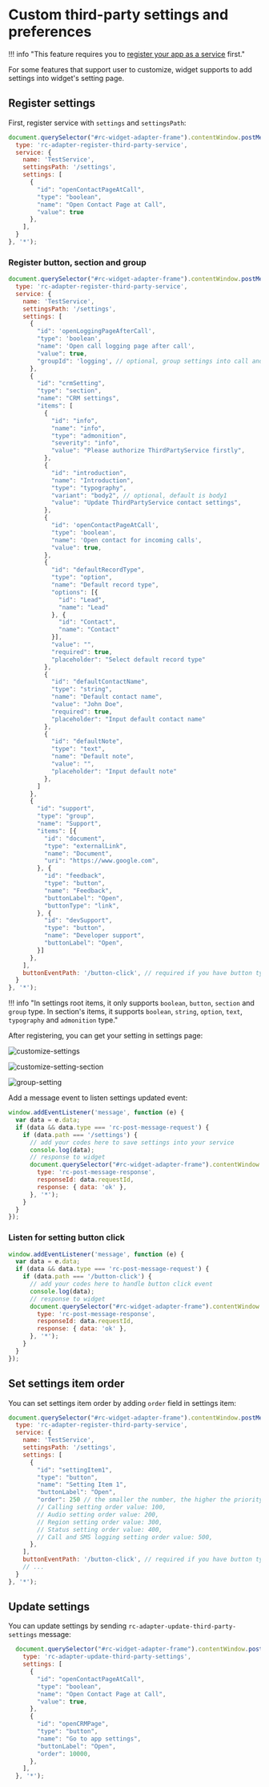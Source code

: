 # Custom third-party settings and preferences

!!! info "This feature requires you to [register your app as a service](index.md) first."

For some features that support user to customize, widget supports to add settings into widget's setting page.

## Register settings

First, register service with `settings` and `settingsPath`:

```js
document.querySelector("#rc-widget-adapter-frame").contentWindow.postMessage({
  type: 'rc-adapter-register-third-party-service',
  service: {
    name: 'TestService',
    settingsPath: '/settings',
    settings: [
      {
        "id": "openContactPageAtCall",
        "type": "boolean",
        "name": "Open Contact Page at Call",
        "value": true
      },
    ],
  }
}, '*');
```

### Register button, section and group

<!-- md:version 2.0.0 -->

```js
document.querySelector("#rc-widget-adapter-frame").contentWindow.postMessage({
  type: 'rc-adapter-register-third-party-service',
  service: {
    name: 'TestService',
    settingsPath: '/settings',
    settings: [
      {
        "id": 'openLoggingPageAfterCall',
        "type": 'boolean',
        "name": 'Open call logging page after call',
        "value": true,
        "groupId": 'logging', // optional, group settings into call and sms logging settings
      },
      {
        "id": "crmSetting",
        "type": "section",
        "name": "CRM settings",
        "items": [
          {
            "id": "info",
            "name": "info",
            "type": "admonition",
            "severity": "info",
            "value": "Please authorize ThirdPartyService firstly",
          },
          {
            "id": "introduction",
            "name": "Introduction",
            "type": "typography",
            "variant": "body2", // optional, default is body1
            "value": "Update ThirdPartyService contact settings",
          },
          {
            "id": 'openContactPageAtCall',
            "type": 'boolean',
            "name": 'Open contact for incoming calls',
            "value": true,
          },
          {
            "id": "defaultRecordType",
            "type": "option",
            "name": "Default record type",
            "options": [{
              "id": "Lead",
              "name": "Lead"
            }, {
              "id": "Contact",
              "name": "Contact"
            }],
            "value": "",
            "required": true,
            "placeholder": "Select default record type"
          },
          {
            "id": "defaultContactName",
            "type": "string",
            "name": "Default contact name",
            "value": "John Doe",
            "required": true,
            "placeholder": "Input default contact name"
          },
          {
            "id": "defaultNote",
            "type": "text",
            "name": "Default note",
            "value": "",
            "placeholder": "Input default note"
          },
        ]
      },
      {
        "id": "support",
        "type": "group",
        "name": "Support",
        "items": [{
          "id": "document",
          "type": "externalLink",
          "name": "Document",
          "uri": "https://www.google.com",
        }, {
          "id": "feedback",
          "type": "button",
          "name": "Feedback",
          "buttonLabel": "Open",
          "buttonType": "link",
        }, {
          "id": "devSupport",
          "type": "button",
          "name": "Developer support",
          "buttonLabel": "Open",
        }]
      },
    ],
    buttonEventPath: '/button-click', // required if you have button type in settings
  }
}, '*');
```

!!! info "In settings root items, it only supports `boolean`, `button`, `section` and `group` type. In section's items, it supports `boolean`, `string`, `option`, `text`, `typography` and `admonition` type."

After registering, you can get your setting in settings page:

![customize-settings](https://github.com/user-attachments/assets/561e51b5-83fb-419f-aa01-e80c63f9d081)

![customize-setting-section](https://github.com/user-attachments/assets/7c0d1253-bf0c-4861-a817-d8ca3242e7a9)

![group-setting](https://github.com/user-attachments/assets/9879a084-1507-4b6e-aea4-8fc5a8540b8b)

Add a message event to listen settings updated event:

```js
window.addEventListener('message', function (e) {
  var data = e.data;
  if (data && data.type === 'rc-post-message-request') {
    if (data.path === '/settings') {
      // add your codes here to save settings into your service
      console.log(data);
      // response to widget
      document.querySelector("#rc-widget-adapter-frame").contentWindow.postMessage({
        type: 'rc-post-message-response',
        responseId: data.requestId,
        response: { data: 'ok' },
      }, '*');
    }
  }
});
```

### Listen for setting button click

<!-- md:version 2.0.0 -->

```js
window.addEventListener('message', function (e) {
  var data = e.data;
  if (data && data.type === 'rc-post-message-request') {
    if (data.path === '/button-click') {
      // add your codes here to handle button click event
      console.log(data);
      // response to widget
      document.querySelector("#rc-widget-adapter-frame").contentWindow.postMessage({
        type: 'rc-post-message-response',
        responseId: data.requestId,
        response: { data: 'ok' },
      }, '*');
    }
  }
});
```

## Set settings item order

<!-- md:version 2.0.0 -->

You can set settings item order by adding `order` field in settings item:

```js
document.querySelector("#rc-widget-adapter-frame").contentWindow.postMessage({
  type: 'rc-adapter-register-third-party-service',
  service: {
    name: 'TestService',
    settingsPath: '/settings',
    settings: [
      {
        "id": "settingItem1",
        "type": "button",
        "name": "Setting Item 1",
        "buttonLabel": "Open",
        "order": 250 // the smaller the number, the higher the priority. 
        // Calling setting order value: 100,
        // Audio setting order value: 200,
        // Region setting order value: 300,
        // Status setting order value: 400,
        // Call and SMS logging setting order value: 500,
      },
    ],
    buttonEventPath: '/button-click', // required if you have button type in settings
    // ...
  }
}, '*');
```

## Update settings

<!-- md:version 2.0.0 -->

You can update settings by sending `rc-adapter-update-third-party-settings` message:

```js
  document.querySelector("#rc-widget-adapter-frame").contentWindow.postMessage({
    type: 'rc-adapter-update-third-party-settings',
    settings: [
      {
        "id": "openContactPageAtCall",
        "type": "boolean",
        "name": "Open Contact Page at Call",
        "value": true,
      },
      {
        "id": "openCRMPage",
        "type": "button",
        "name": "Go to app settings",
        "buttonLabel": "Open",
        "order": 10000,
      },
    ],
  }, '*');
```
